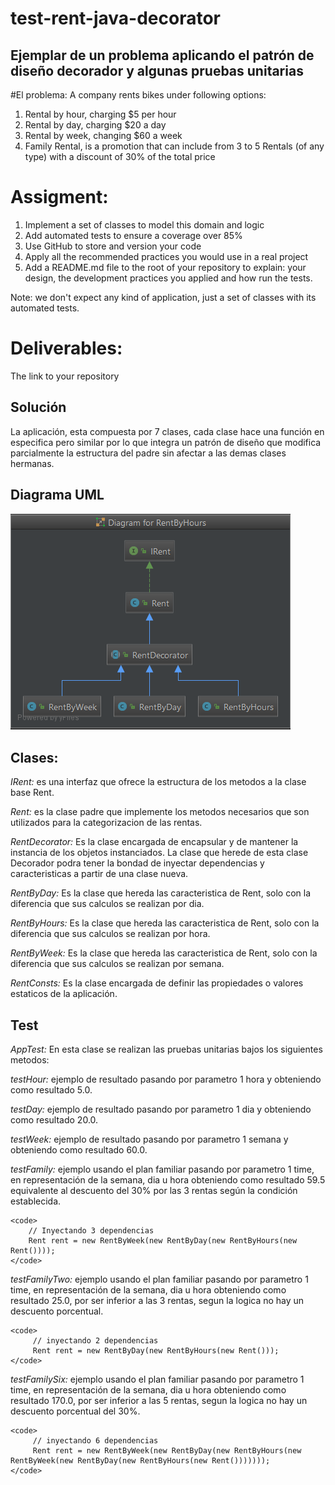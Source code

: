 # test-rent-java-decorator
## Ejemplar de un problema aplicando el patrón de diseño decorador y algunas pruebas unitarias

#El problema:
A company rents bikes under following options:

1. Rental by hour, charging $5 per hour
2. Rental by day, charging $20 a day
3. Rental by week, changing $60 a week
4. Family Rental, is a promotion that can include from 3 to 5 Rentals (of any type) with a discount of 30% of the total price

# Assigment:
1. Implement a set of classes to model this domain and logic
2. Add automated tests to ensure a coverage over 85%
3. Use GitHub to store and version your code
4. Apply all the recommended practices you would use in a real project
5. Add a README.md file to the root of your repository to explain: your design, the development practices you applied and how run the tests.

Note: we don't expect any kind of application, just a set of classes with its automated tests.

# Deliverables:
The link to your repository 

## Solución
La aplicación, esta compuesta por 7 clases, cada clase hace una función en especifica pero similar por lo que integra un patrón de diseño que modifica parcialmente la estructura del padre sin afectar a las demas clases hermanas.

## Diagrama UML
<img src="./img/diagram.png"/>
 
## Clases:
*IRent:* es una interfaz que ofrece la estructura de los metodos a la clase base Rent.
 
*Rent:* es la clase padre que implemente los metodos necesarios que son utilizados para la categorizacion de las rentas.

*RentDecorator:* Es la clase encargada de encapsular y de mantener la instancia de los objetos instanciados. La clase que herede de esta clase Decorador podra tener la bondad de inyectar dependencias y caracteristicas a partir de una clase nueva.

*RentByDay:* Es la clase que hereda las caracteristica de Rent, solo con la diferencia que sus calculos se realizan por dia.

*RentByHours:* Es la clase que hereda las caracteristica de Rent, solo con la diferencia que sus calculos se realizan por hora.

*RentByWeek:* Es la clase que hereda las caracteristica de Rent, solo con la diferencia que sus calculos se realizan por semana.

*RentConsts:* Es la clase encargada de definir las propiedades o valores estaticos de la aplicación.

## Test
*AppTest:* En esta clase se realizan las pruebas unitarias bajos los siguientes metodos:

*testHour:* ejemplo de resultado pasando por parametro 1 hora y obteniendo como resultado 5.0.

*testDay:* ejemplo de resultado pasando por parametro 1 dia y obteniendo como resultado 20.0.

*testWeek:* ejemplo de resultado pasando por parametro 1 semana y obteniendo como resultado 60.0.

*testFamily:* ejemplo usando el plan familiar pasando por parametro 1 time, en representación de la semana, dia u hora obteniendo como resultado 59.5 equivalente al descuento del 30% por las 3 rentas según la condición establecida.
    
    <code>
        // Inyectando 3 dependencias
        Rent rent = new RentByWeek(new RentByDay(new RentByHours(new Rent())));
    </code>
    
*testFamilyTwo:* ejemplo usando el plan familiar pasando por parametro 1 time, en representación de la semana, dia u hora obteniendo como resultado 25.0, por ser inferior a las 3 rentas, segun la logica no hay un descuento porcentual.

    <code>
         // inyectando 2 dependencias
         Rent rent = new RentByDay(new RentByHours(new Rent()));
    </code>

*testFamilySix:* ejemplo usando el plan familiar pasando por parametro 1 time, en representación de la semana, dia u hora obteniendo como resultado 170.0, por ser inferior a las 5 rentas, segun la logica no hay un descuento porcentual del 30%.

    <code>
         // inyectando 6 dependencias
         Rent rent = new RentByWeek(new RentByDay(new RentByHours(new RentByWeek(new RentByDay(new RentByHours(new Rent()))))));
    </code>
 
